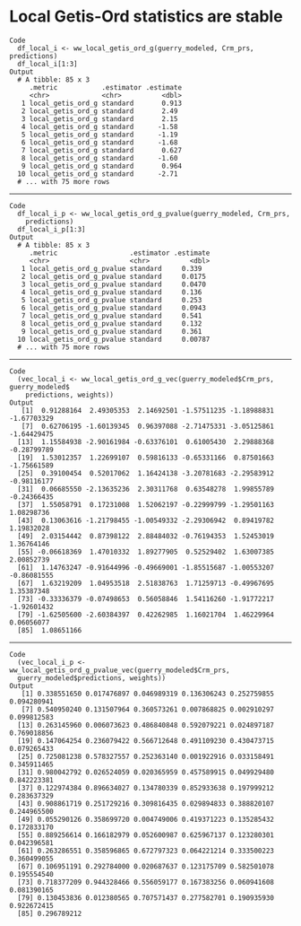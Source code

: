 # Local Getis-Ord statistics are stable

    Code
      df_local_i <- ww_local_getis_ord_g(guerry_modeled, Crm_prs, predictions)
      df_local_i[1:3]
    Output
      # A tibble: 85 x 3
         .metric           .estimator .estimate
         <chr>             <chr>          <dbl>
       1 local_getis_ord_g standard       0.913
       2 local_getis_ord_g standard       2.49 
       3 local_getis_ord_g standard       2.15 
       4 local_getis_ord_g standard      -1.58 
       5 local_getis_ord_g standard      -1.19 
       6 local_getis_ord_g standard      -1.68 
       7 local_getis_ord_g standard       0.627
       8 local_getis_ord_g standard      -1.60 
       9 local_getis_ord_g standard       0.964
      10 local_getis_ord_g standard      -2.71 
      # ... with 75 more rows

---

    Code
      df_local_i_p <- ww_local_getis_ord_g_pvalue(guerry_modeled, Crm_prs,
        predictions)
      df_local_i_p[1:3]
    Output
      # A tibble: 85 x 3
         .metric                  .estimator .estimate
         <chr>                    <chr>          <dbl>
       1 local_getis_ord_g_pvalue standard     0.339  
       2 local_getis_ord_g_pvalue standard     0.0175 
       3 local_getis_ord_g_pvalue standard     0.0470 
       4 local_getis_ord_g_pvalue standard     0.136  
       5 local_getis_ord_g_pvalue standard     0.253  
       6 local_getis_ord_g_pvalue standard     0.0943 
       7 local_getis_ord_g_pvalue standard     0.541  
       8 local_getis_ord_g_pvalue standard     0.132  
       9 local_getis_ord_g_pvalue standard     0.361  
      10 local_getis_ord_g_pvalue standard     0.00787
      # ... with 75 more rows

---

    Code
      (vec_local_i <- ww_local_getis_ord_g_vec(guerry_modeled$Crm_prs, guerry_modeled$
        predictions, weights))
    Output
       [1]  0.91288164  2.49305353  2.14692501 -1.57511235 -1.18988831 -1.67703329
       [7]  0.62706195 -1.60139345  0.96397088 -2.71475331 -3.05125861 -1.64429475
      [13]  1.15584938 -2.90161984 -0.63376101  0.61005430  2.29888368 -0.28799789
      [19]  1.53012357  1.22699107  0.59816133 -0.65331166  0.87501663 -1.75661589
      [25]  0.39100454  0.52017062  1.16424138 -3.20781683 -2.29583912 -0.98116177
      [31]  0.06685550 -2.13635236  2.30311768  0.63548278  1.99855789 -0.24366435
      [37]  1.55058791  0.17231008  1.52062197 -0.22999799 -1.29501163  1.08298736
      [43]  0.13063616 -1.21798455 -1.00549332 -2.29306942  0.89419782  1.19832028
      [49]  2.03154442  0.87398122  2.88484032 -0.76194353  1.52453019  1.36764146
      [55] -0.06618369  1.47010332  1.89277905  0.52529402  1.63007385  2.00852739
      [61]  1.14763247 -0.91644996 -0.49669001 -1.85515687 -1.00553207 -0.86081555
      [67]  1.63219209  1.04953518  2.51838763  1.71259713 -0.49967695  1.35387348
      [73] -0.33336379 -0.07498653  0.56058846  1.54116260 -1.91772217 -1.92601432
      [79] -1.62505600 -2.60384397  0.42262985  1.16021704  1.46229964  0.06056077
      [85]  1.08651166

---

    Code
      (vec_local_i_p <- ww_local_getis_ord_g_pvalue_vec(guerry_modeled$Crm_prs,
      guerry_modeled$predictions, weights))
    Output
       [1] 0.338551650 0.017476897 0.046989319 0.136306243 0.252759855 0.094280941
       [7] 0.540950240 0.131507964 0.360573261 0.007868825 0.002910297 0.099812583
      [13] 0.263145960 0.006073623 0.486840848 0.592079221 0.024897187 0.769018856
      [19] 0.147064254 0.236079422 0.566712648 0.491109230 0.430473715 0.079265433
      [25] 0.725081238 0.578327557 0.252363140 0.001922916 0.033158491 0.345911465
      [31] 0.980042792 0.026524059 0.020365959 0.457589915 0.049929480 0.842223381
      [37] 0.122974384 0.896634027 0.134780339 0.852933638 0.197999212 0.283637329
      [43] 0.908861719 0.251729216 0.309816435 0.029894833 0.388820107 0.244965500
      [49] 0.055290126 0.358699720 0.004749006 0.419371223 0.135285432 0.172833170
      [55] 0.889256614 0.166182979 0.052600987 0.625967137 0.123280301 0.042396581
      [61] 0.263286551 0.358596865 0.672797323 0.064221214 0.333500223 0.360499055
      [67] 0.106951191 0.292784000 0.020687637 0.123175709 0.582501078 0.195554540
      [73] 0.718377209 0.944328466 0.556059177 0.167383256 0.060941608 0.081390165
      [79] 0.130453836 0.012380565 0.707571437 0.277582701 0.190935930 0.922672415
      [85] 0.296789212

